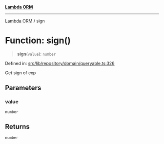 [**Lambda ORM**](../README.md)

***

[Lambda ORM](../README.md) / sign

# Function: sign()

> **sign**(`value`): `number`

Defined in: [src/lib/repository/domain/queryable.ts:326](https://github.com/lambda-orm/lambdaorm-base/blob/5f10bdc7d0f008296efbcbe89bc2bf1ed03aaaef/src/lib/repository/domain/queryable.ts#L326)

Get sign of exp

## Parameters

### value

`number`

## Returns

`number`
